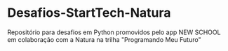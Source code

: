 # Desafios-StartTech-Natura
Repositório para desafios em Python promovidos pelo app NEW SCHOOL em colaboração com a Natura na trilha "Programando Meu Futuro"
